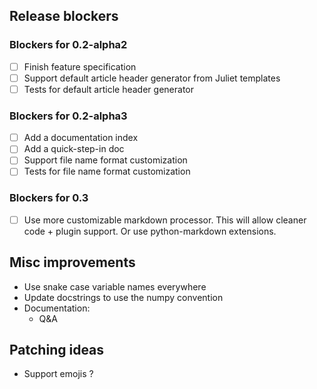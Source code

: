 ## Release blockers

### Blockers for 0.2-alpha2

- [ ] Finish feature specification
- [ ] Support default article header generator from Juliet templates
- [ ] Tests for default article header generator

### Blockers for 0.2-alpha3

- [ ] Add a documentation index
- [ ] Add a quick-step-in doc
- [ ] Support file name format customization
- [ ] Tests for file name format customization

### Blockers for 0.3

- [ ] Use more customizable markdown processor. This will allow cleaner code + plugin support. Or use python-markdown extensions.

## Misc improvements

* Use snake case variable names everywhere
* Update docstrings to use the numpy convention
* Documentation:
  - Q&A

## Patching ideas

* Support emojis ?
